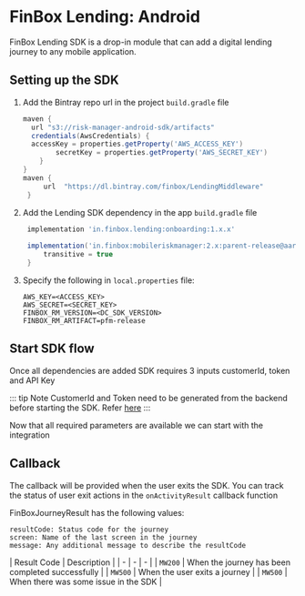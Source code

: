 # FinBox Lending: Android

FinBox Lending SDK is a drop-in module that can add a digital lending journey to any mobile application.

## Setting up the SDK

1. Add the Bintray repo url in the project `build.gradle` file
   ```groovy
   maven {
     url "s3://risk-manager-android-sdk/artifacts"
     credentials(AwsCredentials) {
     accessKey = properties.getProperty('AWS_ACCESS_KEY')
           secretKey = properties.getProperty('AWS_SECRET_KEY')
       }
   }
   maven {
        url  "https://dl.bintray.com/finbox/LendingMiddleware"
    }
   ```
2. Add the Lending SDK dependency in the app `build.gradle` file

   ```groovy
    implementation 'in.finbox.lending:onboarding:1.x.x'
    
    implementation('in.finbox:mobileriskmanager:2.x:parent-release@aar') {
        transitive = true
    }
   ```

3. Specify the following in `local.properties` file:
   ```
   AWS_KEY=<ACCESS_KEY>
   AWS_SECRET=<SECRET_KEY>
   FINBOX_RM_VERSION=<DC_SDK_VERSION>
   FINBOX_RM_ARTIFACT=pfm-release
   ```

## Start SDK flow

Once all dependencies are added SDK requires 3 inputs customerId, token and API Key

::: tip Note
CustomerId and Token need to be generated from the backend before starting the SDK. Refer [here](/middleware/sourcing-rest-api.html#get-eligibility)
:::

Now that all required parameters are available we can start with the integration

<CodeSwitcher :languages="{kotlin:'Kotlin',java:'Java'}">
<template v-slot:kotlin>

```kotlin
val REQUEST_CODE_ONBOARDING = 101
FinBoxLending.Builder(context, REQUEST_CODE_ONBOARDING)
    .setCustomerId(<customer_id>)
    .setFinBoxApiKey(<api_key_provided>)
    .setUserToken(<user_token>)
    .build()

startActivityForResult(
    builder.getLendingIntent(context),
    REQUEST_CODE_ONBOARDING
)
```

</template>
<template v-slot:java>

```java
private String REQUEST_CODE_ONBOARDING = 101;
FinBoxLending builder = FinBoxLending.Builder(context, REQUEST_CODE_ONBOARDING)
    .setCustomerId(<customer_id>)
    .setFinBoxApiKey(<api_key_provided>)
    .setUserToken(<user_token>)
    .build();

startActivityForResult(
 builder.getLendingIntent(getContext()),
 REQUEST_CODE_ONBOARDING
)

```

</template>
</CodeSwitcher>

## Callback

The callback will be provided when the user exits the SDK. You can track the status of user exit actions in the `onActivityResult` callback function

<CodeSwitcher :languages="{kotlin:'Kotlin',java:'Java'}">
<template v-slot:kotlin>

```kotlin
override fun onActivityResult(requestCode: Int, resultCode: Int, data: Intent?) {
    super.onActivityResult(requestCode, resultCode, data)
    if (requestCode == REQUEST_CODE_ONBOARDING) {
        val result = data.extras.getParcelable<FinBoxJourneyResult>(FINBOX_JOURNEY_RESULT)
        //Callback when user exits the flow, intent data has information holding users state
    }
    
}
```

</template>
<template v-slot:java>

```java
@Override
private void onActivityResult(int requestCode, int resultCode, Intent data) {
    super.onActivityResult(requestCode, resultCode, data);
    if (requestCode == REQUEST_CODE_ONBOARDING) {
        if (resultCode == FinBoxLendingConstants.RESULT_EXIT) {
            //Callback when user exits the flow, intent data has information holding users state
            FinBoxJourneyResult result = data.getExtras().getParcelable(FinBoxLendingConstants.FINBOX_JOURNEY_RESULT); //Contains status of the journey
        }
    }
}
```

</template>
</CodeSwitcher>

FinBoxJourneyResult has the following values:

```
resultCode: Status code for the journey
screen: Name of the last screen in the journey
message: Any additional message to describe the resultCode
```

| Result Code | Description |
| - | - | - |
| `MW200` | When the journey has been completed successfully |
| `MW500` | When the user exits a journey |
| `MW500` | When there was some issue in the SDK |
 
